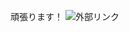 頑張ります！
![外部リンク](https://3.bp.blogspot.com/-qh7ernJV170/Wc8ffhntINI/AAAAAAABHGM/uBa3nWb9KC4rnovheHwATOCAigdj2pi0wCLcBGAs/s800/figure_fighting_pose.png)
